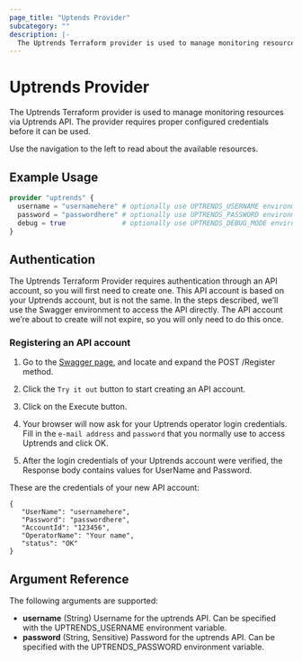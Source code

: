 ```yaml
---
page_title: "Uptends Provider"
subcategory: ""
description: |-
  The Uptrends Terraform provider is used to manage monitoring resources via Uptrends API. The provider requires proper configured credentials before it can be used.
---
```


# Uptrends Provider

The Uptrends Terraform provider is used to manage monitoring resources via Uptrends API. The provider requires proper configured credentials before it can be used.

Use the navigation to the left to read about the available resources.

## Example Usage

```terraform
provider "uptrends" {
  username = "usernamehere" # optionally use UPTRENDS_USERNAME environment variable
  password = "passwordhere" # optionally use UPTRENDS_PASSWORD environment variable
  debug = true              # optionally use UPTRENDS_DEBUG_MODE environment variable
}
```

## Authentication

The Uptrends Terraform Provider requires authentication through an API account, so you will first need to create one. This API account is based on your 
Uptrends account, but is not the same. In the steps described, we’ll use the Swagger environment to access the API directly. The API account we’re about 
to create will not expire, so you will only need to do this once.

### Registering an API account

1. Go to the [Swagger page](https://api.uptrends.com/v4/swagger/index.html?url=/v4/swagger/v1/swagger.json), and locate and expand the POST /Register method.

1. Click the `Try it out` button to start creating an API account.

1. Click on the Execute button.

1. Your browser will now ask for your Uptrends operator login credentials. Fill in the `e-mail address` and `password` that you normally use to access Uptrends and click OK.

1. After the login credentials of your Uptrends account were verified, the Response body contains values for UserName and Password.

These are the credentials of your new API account:
```
{
   "UserName": "usernamehere",
   "Password": "passwordhere",
   "AccountId": "123456",
   "OperatorName": "Your name",
   "status": "OK"
}
```


## Argument Reference

The following arguments are supported:

- **username** (String) Username for the uptrends API. Can be specified with the UPTRENDS_USERNAME environment variable.
- **password** (String, Sensitive) Password for the uptrends API. Can be specified with the UPTRENDS_PASSWORD environment variable.